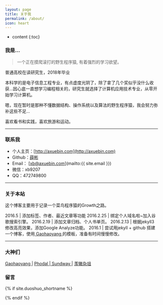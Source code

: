```yaml
---
layout: page
title: 关于我
permalink: /about/
icon: heart
---
```

* content
{:toc}

### 我是...

> 一个正在摸爬滚打的野生程序猿, 有着强烈的学习欲望。

普通高校在读研究生，2018年毕业  

本科学的是电子信息工程专业，有点虚度光阴了，除了拿了几个奖似乎没什么收获...因心底一直想学习编程相关的，研究生就选择了计算机应用技术专业，从零开始学习计算机。

嗯，现在暂时是那种不懂数据结构、操作系统以及算法的野生程序猿，我会努力弥补这些不足...

喜欢看书和实践，喜欢旅游和运动。

---

### 联系我

* 个人主页：[http://axuebin.com](http://axuebin.com)
* Github：[薛彬](http://github.com/axuebin)
* Email： [xb@axuebin.com](mailto:{{ site.email }})
* 微信：xb9207
* QQ：472749800

---

### 关于本站   

这个博客主要用于记录一个菜鸟程序猿的Growth之路。

2016.5 | 添加标签、作者、最近文章等功能
2016.2.25 | 绑定个人域名啦~加入谷歌搜索引擎。
2016.2.19 | 添加文章归档、个人书单页。
2016.2.13 | 根据jekyll3修改高亮效果，添加Google Analyze功能。
2016.1 | 尝试用jekyll + github 搭建一个博客，使用[ Gaohaoyang ](http://gaohaoyang.github.io/) 的模板，准备有时间慢慢修改。
 
---

### 大神们

[ Gaohaoyang ](http://gaohaoyang.github.io/) | [ Phodal ](https://www.phodal.com/)|[ Sundway ](http://sundway.me/)| [ 羡辙杂俎 ](http://zhangwenli.com/blog/)

### 留言

{% if site.duoshuo_shortname %}
<!-- 多说评论框 start -->
<div class="ds-thread" data-thread-key="{{ site.url }}{{ page.url }}" data-title="{{page.title}}" data-url="{{ site.url }}{{ page.url }}"></div>
<!-- 多说评论框 end -->
{% endif %}